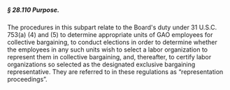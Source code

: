 ##### § 28.110 Purpose. #####

The procedures in this subpart relate to the Board's duty under 31 U.S.C. 753(a) (4) and (5) to determine appropriate units of GAO employees for collective bargaining, to conduct elections in order to determine whether the employees in any such units wish to select a labor organization to represent them in collective bargaining, and, thereafter, to certify labor organizations so selected as the designated exclusive bargaining representative. They are referred to in these regulations as “representation proceedings”.